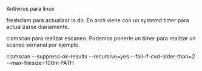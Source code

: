 Antivirus para linux

freshclam para actualizar la db.
En arch viene con un systemd timer para actualizarse diariamente.

clamscan para realizar escaneo.
Podemos ponerle un timer para realizar un scaneo semanal por ejemplo.

clamscan --suppress-ok-results --recursive=yes --fail-if-cvd-older-than=2 --max-filesize=100m PATH
